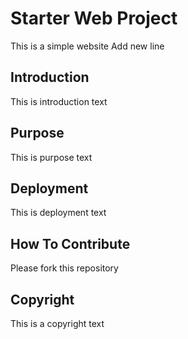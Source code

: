 # Starter Web Project

This is a simple website 
Add new line 
## Introduction

This is introduction text
## Purpose

This is purpose text
## Deployment

This is deployment text
## How To Contribute 

Please fork this repository
## Copyright

This is a copyright text